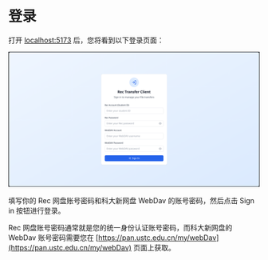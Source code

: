 # 登录

打开 [localhost:5173](http://localhost:5173) 后，您将看到以下登录页面：

![登录页面](../assets/login.png)

填写你的 Rec 网盘账号密码和科大新网盘 WebDav 的账号密码，然后点击 Sign in 按钮进行登录。

Rec 网盘账号密码通常就是您的统一身份认证账号密码，而科大新网盘的 WebDav 账号密码需要您在 [https://pan.ustc.edu.cn/my/webDav](https://pan.ustc.edu.cn/my/webDav) 页面上获取。
